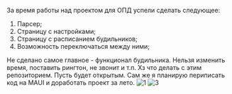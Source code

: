 За время работы над проектом для ОПД успели сделать следующее:
1. Парсер;
2. Страницу с настройками;
3. Страницу с расписанием будильников;
4. Возможность переключаться между ними;

Не сделано самое главное - функционал будильника. Нельзя изменить время, поставить рингтон, не звонит и т.п.
Хз что делать с этим репозиторием. Пусть будет открытым. Сам же я планирую периписать код на MAUI и доработать проект за лето.
![1](https://github.com/Awdesk/SmartAlarm/assets/87651970/4baa87c2-0e1c-4d39-8fdf-2bbaa0301c8b) 
![3](https://github.com/Awdesk/SmartAlarm/assets/87651970/44f5df39-311e-4569-9e5a-b5778555c37c)

